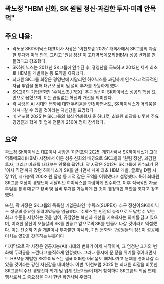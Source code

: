 ## 곽노정 "HBM 신화, SK 원팀 정신·과감한 투자·미래 안목 덕"

## 주요 내용:
*   곽노정 SK하이닉스 대표이사 사장은 '이천포럼 2025' 개회사에서 SK그룹의 과감한 투자와 미래 안목, 그리고 '원팀 정신'이 고대역폭메모리(HBM) 성공 신화를 만들었다고 강조했다.
*   SK하이닉스는 2012년 SK그룹에 인수된 후, 경영난을 극복하고 2013년 세계 최초로 HBM을 개발하는 등 도약을 이뤄냈다.
*   최태원 SK그룹 회장은 경영난에 시달리던 하이닉스를 과감하게 인수하고 적극적인 자금 투입을 통해 대규모 장비 및 설비 투자를 가능하게 했다.
*   SK그룹의 기업문화인 '수펙스(SUPEX)' 추구 정신이 SK하이닉스 성공의 핵심 요인으로 꼽혔으며, 이는 끊임없는 혁신과 개선을 의미한다.
*   곽 사장은 AI 시대의 변화에 대한 두려움을 인정하면서도, SK하이닉스가 어려움을 헤쳐나갈 수 있을 것이라는 자신감을 표명했다.
*   '이천포럼 2025'는 SK그룹의 핵심 연례행사 중 하나로, 최태원 회장을 비롯한 주요 경영진과 학계 및 업계 전문가 250여 명이 참석했다.

## 요약
곽노정 SK하이닉스 대표이사 사장은 '이천포럼 2025' 개회사에서 SK하이닉스가 고대역폭메모리(HBM) 시장에서 이룬 성공 신화의 배경으로 SK그룹의 '원팀 정신', 과감한 투자, 그리고 미래를 내다보는 안목을 꼽았다. 곽 사장은 2012년 SK그룹에 인수되기 전 '아사 직전'까지 갔던 하이닉스가 SK를 만나면서 세계 최초 HBM 개발, 글로벌 D램 시장 1위, 시가총액 200조 원 달성 등 기적 같은 도약을 이뤄냈다고 설명했다. 특히 최태원 SK그룹 회장이 경영난에 시달리던 하이닉스를 과감하게 인수하고, 이후 적극적인 자금 투입을 통해 대규모 장비 및 설비 투자를 가능하게 한 것이 결정적인 역할을 했다고 강조했다.

또한, 곽 사장은 SK그룹의 독특한 기업문화인 '수펙스(SUPEX)' 추구 정신이 SK하이닉스 성공의 중요한 동력이었음을 언급했다. '수펙스'는 인간의 능력으로 도달할 수 있는 최고 수준을 지향하는 것을 넘어, 끊임없는 혁신과 개선을 지속하자는 의미를 담고 있으며, 이러한 정신이 오늘날의 SK를 만들고 앞으로의 SK를 만들어 나갈 것이라고 역설했다. 이는 단순히 기술 개발이나 투자뿐만 아니라, 기업 문화와 구성원들의 정신이 성공에 미치는 영향을 강조하는 부분이다.

마지막으로 곽 사장은 인공지능(AI) 시대의 변화가 이제 시작이며, 그 엄청난 크기의 변화에 두려움을 느낀다고 솔직하게 인정했다. 그러나 동시에 문 닫을 위기를 겪어내면서도 HBM을 개발한 SK하이닉스는 결국 어떠한 어려움도 헤쳐나가고 문제를 풀어나갈 수 있을 것이라는 강한 자신감을 내비쳤다. 이번 '이천포럼 2025'는 최태원 회장을 비롯한 SK그룹의 주요 경영진과 학계 및 업계 전문가들이 대거 참석하여 SK그룹의 핵심 연례행사로서 그 중요성을 다시 한번 확인시켜 주었다.